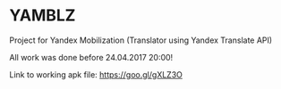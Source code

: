 # YAMBLZ
Project for Yandex Mobilization (Translator using Yandex Translate API)

All work was done before 24.04.2017 20:00! 

Link to working apk file: https://goo.gl/gXLZ3O



